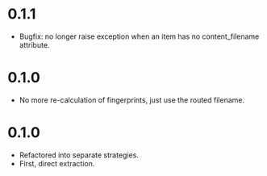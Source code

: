 # 0.1.1

* Bugfix: no longer raise exception when an item has no content_filename attribute.

# 0.1.0

* No more re-calculation of fingerprints, just use the routed filename.

# 0.1.0

* Refactored into separate strategies.
* First, direct extraction.
